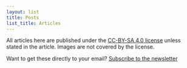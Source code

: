 ```yaml
---
layout: list
title: Posts
list_title: Articles
---
```

All articles here are published under the [CC-BY-SA 4.0 license](https://creativecommons.org/licenses/by-sa/4.0/) unless stated in the article. Images are not covered by the license.


Want to get these directly to your email? [Subscribe to the newsletter](http://tinyletter.com/foreverlearning)